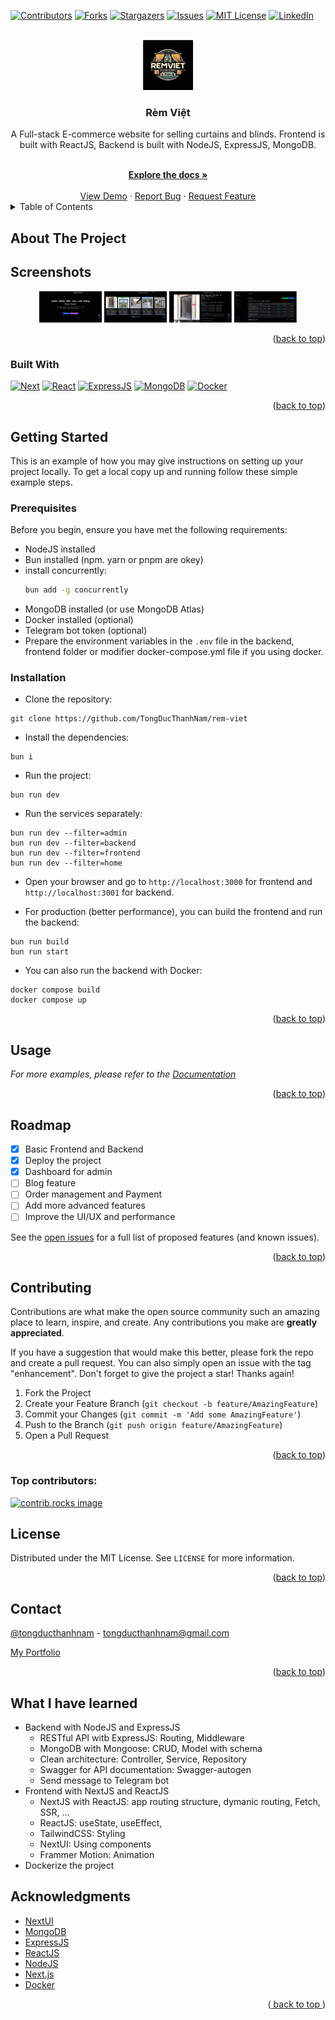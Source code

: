 <a id="readme-top"></a>

[![Contributors][contributors-shield]][contributors-url]
[![Forks][forks-shield]][forks-url]
[![Stargazers][stars-shield]][stars-url]
[![Issues][issues-shield]][issues-url]
[![MIT License][license-shield]][license-url]
[![LinkedIn][linkedin-shield]][linkedin-url]



<!-- PROJECT LOGO -->
<br />
<div align="center">
  <a href="https://github.com/tongducthanhnam/rem-viet">
  <img src="./images/remviet2.webp" alt="Logo" width="80" height="80" />
  </a>

<h3 align="center">Rèm Việt</h3>
  <div >
  <p align="center"> 
    A Full-stack E-commerce website for selling curtains and blinds. Frontend is built with ReactJS, Backend is built with NodeJS, ExpressJS, MongoDB.
  </p>    
    <br />
    <a href="https://github.com/TongDucThanhNam/rem-viet">
      <strong>Explore the docs »</strong>
    </a>
    <br />
    <br />
    <a href="https://github.com/TongDucThanhNam/rem-viet">View Demo</a>
    ·
    <a href="https://github.com/TongDucThanhNam/rem-viet/issues/new?labels=bug&template=bug-report---.md">Report Bug</a>
    ·
    <a href="https://github.com/TongDucThanhNam/rem-viet/issues/new?labels=enhancement&template=feature-request---.md">
      Request Feature</a>
    </div>
</div>



<!-- TABLE OF CONTENTS -->
<details>
  <summary>Table of Contents</summary>
  <ol>
    <li>
      <a href="#about-the-project">About The Project</a>
      <ul>
        <li><a href="#built-with">Built With</a></li>
      </ul>
    </li>
    <li>
      <a href="#getting-started">Getting Started</a>
      <ul>
        <li><a href="#prerequisites">Prerequisites</a></li>
        <li><a href="#installation">Installation</a></li>
      </ul>
    </li>
    <li><a href="#usage">Usage</a></li>
    <li><a href="#roadmap">Roadmap</a></li>
    <li><a href="#contributing">Contributing</a></li>
    <li><a href="#license">License</a></li>
    <li><a href="#contact">Contact</a></li>
    <li><a href="#acknowledgments">Acknowledgments</a></li>
  </ol>
</details>

## About The Project

[//]: # (Here's a blank template to get started: To avoid retyping too much info. Do a search and replace with your text editor for the following: `github_username`, `repo_name`, `twitter_handle`, `linkedin_username`, `email_client`, `email`, `project_title`, `project_description`)

## Screenshots

<p align="center">
  <img src="images/image1.png" alt="Screenshot1" width="100"  />
  <img src="images/image2.png" alt="Screenshot2" width="100"  />
  <img src="images/image3.png" alt="Screenshot3" width="100"  />
  <img src="images/image4.png" alt="Screenshot4" width="100"  />
</p>


<div align="right">(<a href="#readme-top">back to top</a>)
</div>

### Built With

[![Next][Next.js]][Next-url]
[![React][React.js]][React-url]
[![ExpressJS][Express.js]][Express-url]
[![MongoDB][MongoDB]][MongoDB-url]
[![Docker][Docker]][Docker-url]

<div align="right">
  (<a href="#readme-top">back to top</a>)
</div>



<!-- GETTING STARTED -->

## Getting Started

This is an example of how you may give instructions on setting up your project locally.
To get a local copy up and running follow these simple example steps.

### Prerequisites

Before you begin, ensure you have met the following requirements:

- NodeJS installed
- Bun installed (npm. yarn or pnpm are okey)
- install concurrently:
  ```sh
  bun add -g concurrently
  ```
- MongoDB installed (or use MongoDB Atlas)
- Docker installed (optional)
- Telegram bot token (optional)
- Prepare the environment variables in the `.env` file in the backend, frontend folder or modifier docker-compose.yml
  file if you using docker.

### Installation

- Clone the repository:

```
git clone https://github.com/TongDucThanhNam/rem-viet
```

- Install the dependencies:

```
bun i
```

- Run the project:

```
bun run dev
```

- Run the services separately:

```
bun run dev --filter=admin
bun run dev --filter=backend
bun run dev --filter=frontend
bun run dev --filter=home
```

- Open your browser and go to `http://localhost:3000` for frontend and `http://localhost:3001` for backend.

- For production (better performance), you can build the frontend and run the backend:

```
bun run build
bun run start
```

- You can also run the backend with Docker:

```
docker compose build
docker compose up
```

<p align="right">(<a href="#readme-top">back to top</a>)</p>



<!-- USAGE EXAMPLES -->

## Usage

[//]: # (Use this space to show useful examples of how a project can be used. Additional screenshots, code examples and demos work well in this space. You may also link to more resources.)

_For more examples, please refer to
the [Documentation](https://github.com/TongDucThanhNam/rem-viet?tab=readme-ov-file)_

<p align="right">(<a href="#readme-top">back to top</a>)</p>



<!-- ROADMAP -->

## Roadmap

- [x] Basic Frontend and Backend
- [x] Deploy the project
- [x] Dashboard for admin
- [ ] Blog feature
- [ ] Order management and Payment
- [ ] Add more advanced features
- [ ] Improve the UI/UX and performance

See the [open issues](https://github.com/TongDucThanhNam/rem-viet/issues) for a full list of
proposed features (and known issues).

<p align="right">(<a href="#readme-top">back to top</a>)</p>



<!-- CONTRIBUTING -->

## Contributing

Contributions are what make the open source community such an amazing place to learn, inspire, and
create. Any contributions you make are **greatly appreciated**.

If you have a suggestion that would make this better, please fork the repo and create a pull
request. You can also simply open an issue with the tag "enhancement".
Don't forget to give the project a star! Thanks again!

1. Fork the Project
2. Create your Feature Branch (`git checkout -b feature/AmazingFeature`)
3. Commit your Changes (`git commit -m 'Add some AmazingFeature'`)
4. Push to the Branch (`git push origin feature/AmazingFeature`)
5. Open a Pull Request

<p align="right">(<a href="#readme-top">back to top</a>)</p>

### Top contributors:

<a href="https://github.com/TongDucThanhNam/rem-viet/graphs/contributors">
  <img src="https://contrib.rocks/image?repo=tongducthanhnam/rem-viet" alt="contrib.rocks image" />
</a>



<!-- LICENSE -->

## License

Distributed under the MIT License. See `LICENSE` for more information.

<p align="right">(<a href="#readme-top">back to top</a>)</p>



<!-- CONTACT -->

## Contact

[@tongducthanhnam](https://twitter.com/tongducthanhnam) - tongducthanhnam@gmail.com

[My Portfolio](https://tongducthanhnam.id.vn)

<p align="right">(<a href="#readme-top">back to top</a>)</p>

<!-- What I have learn -->

## What I have learned

- Backend with NodeJS and ExpressJS
    - RESTful API witb ExpressJS: Routing, Middleware
    - MongoDB with Mongoose: CRUD, Model with schema
    - Clean architecture: Controller, Service, Repository
    - Swagger for API documentation: Swagger-autogen
    - Send message to Telegram bot
- Frontend with NextJS and ReactJS
    - NextJS with ReactJS: app routing structure, dymanic routing, Fetch, SSR, ...
    - ReactJS: useState, useEffect,
    - TailwindCSS: Styling
    - NextUI: Using components
    - Frammer Motion: Animation
- Dockerize the project

<!-- ACKNOWLEDGMENTS -->

## Acknowledgments

* [NextUI](https://nextui.org)
* [MongoDB](https://mongodb.com)
* [ExpressJS](https://expressjs.com)
* [ReactJS](https://reactjs.org)
* [NodeJS](https://nodejs.org)
* [Next.js](https://nextjs.org)
* [Docker](https://docker.com)

<p align="right">(<a href="#readme-top">
  back to top
</a>)</p>



<!-- MARKDOWN LINKS & IMAGES -->
<!-- https://www.markdownguide.org/basic-syntax/#reference-style-links -->

[contributors-shield]: https://img.shields.io/github/contributors/tongducthanhnam/rem-viet.svg?style=for-the-badge

[contributors-url]: https://github.com/tongducthanhnam/rem-viet/graphs/contributors

[forks-shield]: https://img.shields.io/github/forks/tongducthanhnam/rem-viet.svg?style=for-the-badge

[forks-url]: https://github.com/tongducthanhnam/rem-viet/network/members

[stars-shield]: https://img.shields.io/github/stars/tongducthanhnam/rem-viet.svg?style=for-the-badge

[stars-url]: https://github.com/tongducthanhnam/rem-viet/stargazers

[issues-shield]: https://img.shields.io/github/issues/tongducthanhnam/rem-viet.svg?style=for-the-badge

[issues-url]: https://github.com/tongducthanhnam/rem-viet/issues

[license-shield]: https://img.shields.io/github/license/tongducthanhnam/rem-viet.svg?style=for-the-badge

[license-url]: https://github.com/tongducthanhnam/rem-viet/blob/main/LICENSE

[linkedin-shield]: https://img.shields.io/badge/-LinkedIn-black.svg?style=for-the-badge&logo=linkedin&colorB=555

[linkedin-url]: https://linkedin.com/in/tong-duc-thanh-nam

[//]: # ([product-screenshot]: images/screenshot.png)


[Next.js]: https://img.shields.io/badge/next.js-000000?style=for-the-badge&logo=nextdotjs&logoColor=white

[Next-url]: https://nextjs.org/

[React.js]: https://img.shields.io/badge/React-20232A?style=for-the-badge&logo=react&logoColor=61DAFB

[React-url]: https://reactjs.org/

[Express.js]: https://img.shields.io/badge/express.js-%23404d59.svg?style=for-the-badge&logo=express&logoColor=%2361DAFB

[Express-url]: https://expressjs.com

[MongoDB]: https://img.shields.io/badge/MongoDB-%234ea94b.svg?style=for-the-badge&logo=mongodb&logoColor=white

[MongoDB-url]: https://mongodb.com

[Docker]:https://img.shields.io/badge/docker-%230db7ed.svg?style=for-the-badge&logo=docker&logoColor=white

[Docker-url]: https://docker.com


